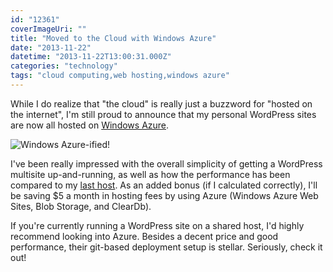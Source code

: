 ```yaml
---
id: "12361"
coverImageUri: ""
title: "Moved to the Cloud with Windows Azure"
date: "2013-11-22"
datetime: "2013-11-22T13:00:31.000Z"
categories: "technology"
tags: "cloud computing,web hosting,windows azure"
---
```


While I do realize that "the cloud" is really just a buzzword for "hosted on the internet", I'm still proud to announce that my personal WordPress sites are now all hosted on [Windows Azure](http://www.windowsazure.com/ "Windows Azure").

![Windows Azure-ified!](http://assets.brandonmartinez.com/brandonmartinez/2013/11/4578.WindowsAzureLogo.jpg)

I've been really impressed with the overall simplicity of getting a WordPress multisite up-and-running, as well as how the performance has been compared to my [last host](http://www.dreamhost.com/ "Dreamhost"). As an added bonus (if I calculated correctly), I'll be saving $5 a month in hosting fees by using Azure (Windows Azure Web Sites, Blob Storage, and ClearDb).

If you're currently running a WordPress site on a shared host, I'd highly recommend looking into Azure. Besides a decent price and good performance, their git-based deployment setup is stellar. Seriously, check it out!
